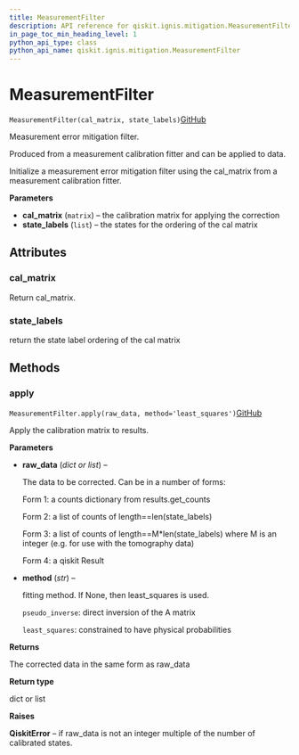 ```yaml
---
title: MeasurementFilter
description: API reference for qiskit.ignis.mitigation.MeasurementFilter
in_page_toc_min_heading_level: 1
python_api_type: class
python_api_name: qiskit.ignis.mitigation.MeasurementFilter
---
```


# MeasurementFilter

<span id="qiskit.ignis.mitigation.MeasurementFilter" />

`MeasurementFilter(cal_matrix, state_labels)`[GitHub](https://github.com/qiskit-community/qiskit-ignis/tree/stable/0.3/qiskit/ignis/mitigation/measurement/filters.py "view source code")

Measurement error mitigation filter.

Produced from a measurement calibration fitter and can be applied to data.

Initialize a measurement error mitigation filter using the cal\_matrix from a measurement calibration fitter.

**Parameters**

*   **cal\_matrix** (`matrix`) – the calibration matrix for applying the correction
*   **state\_labels** (`list`) – the states for the ordering of the cal matrix

## Attributes

### cal\_matrix

Return cal\_matrix.

### state\_labels

return the state label ordering of the cal matrix

## Methods

### apply

<span id="qiskit.ignis.mitigation.MeasurementFilter.apply" />

`MeasurementFilter.apply(raw_data, method='least_squares')`[GitHub](https://github.com/qiskit-community/qiskit-ignis/tree/stable/0.3/qiskit/ignis/mitigation/measurement/filters.py "view source code")

Apply the calibration matrix to results.

**Parameters**

*   **raw\_data** (*dict or list*) –

    The data to be corrected. Can be in a number of forms:

    Form 1: a counts dictionary from results.get\_counts

    Form 2: a list of counts of length==len(state\_labels)

    Form 3: a list of counts of length==M\*len(state\_labels) where M is an integer (e.g. for use with the tomography data)

    Form 4: a qiskit Result

*   **method** (*str*) –

    fitting method. If None, then least\_squares is used.

    `pseudo_inverse`: direct inversion of the A matrix

    `least_squares`: constrained to have physical probabilities

**Returns**

The corrected data in the same form as raw\_data

**Return type**

dict or list

**Raises**

**QiskitError** – if raw\_data is not an integer multiple of the number of calibrated states.

